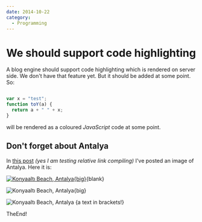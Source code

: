 ```yaml
---
date: 2014-10-22
category:
  - Programming
---
```

# We should support code highlighting

A blog engine should support code highlighting which is rendered on
server side. We don't have that feature yet. But it should be added
at some point. So:

```javascript

var x = "test";
function toY(a) {
  return a + " " + x;
}
```

will be rendered as a coloured *JavaScript* code at some point.

## Don't forget about Antalya

In [this post](@2014-10-21-hello-world) _(yes I am testing relative link compiling)_ I've posted an image of Antalya. Here it is:

[![Konyaaltı Beach, Antalya](@2014-10-21-hello-world/konyaalti.jpg){big}](@2014-10-21-hello-world/konyaalti.jpg){blank}

![Konyaaltı Beach, Antalya](@2014-10-21-hello-world/konyaalti.jpg){big}

![Konyaaltı Beach, Antalya](@2014-10-21-hello-world/konyaalti.jpg) {a text in brackets!}

TheEnd!

